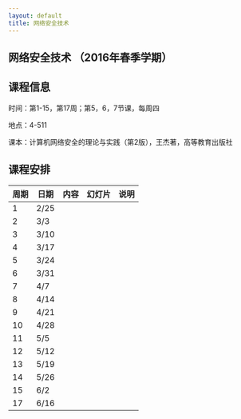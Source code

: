 ```yaml
---
layout: default
title: 网络安全技术
---
```


网络安全技术 （2016年春季学期）
-------------------------------

课程信息
--------

时间：第1-15，第17周；第5，6，7节课，每周四

地点：4-511

课本：计算机网络安全的理论与实践（第2版），王杰著，高等教育出版社

课程安排
--------

| 周期 | 日期 | 内容 | 幻灯片 | 说明 |
|------|------|------|--------|------|
| 1    | 2/25 |      |        |      |
| 2    | 3/3  |      |        |      |
| 3    | 3/10 |      |        |      |
| 4    | 3/17 |      |        |      |
| 5    | 3/24 |      |        |      |
| 6    | 3/31 |      |        |      |
| 7    | 4/7  |      |        |      |
| 8    | 4/14 |      |        |      |
| 9    | 4/21 |      |        |      |
| 10   | 4/28 |      |        |      |
| 11   | 5/5  |      |        |      |
| 12   | 5/12 |      |        |      |
| 13   | 5/19 |      |        |      |
| 14   | 5/26 |      |        |      |
| 15   | 6/2  |      |        |      |
| 17   | 6/16 |      |        |      |

 

 
